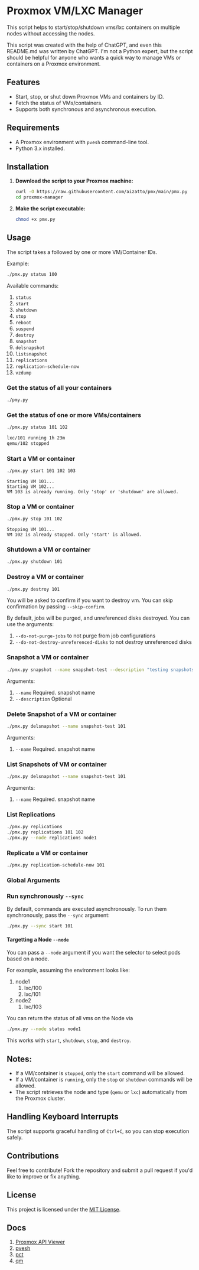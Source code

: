 # Proxmox VM/LXC Manager

This script helps to start/stop/shutdown vms/lxc containers on multiple nodes without accessing the nodes.

This script was created with the help of ChatGPT, and even this README.md was written by ChatGPT. I'm not a Python expert, but the script should be helpful for anyone who wants a quick way to manage VMs or containers on a Proxmox environment.

## Features
- Start, stop, or shut down Proxmox VMs and containers by ID.
- Fetch the status of VMs/containers.
- Supports both synchronous and asynchronous execution.

## Requirements
- A Proxmox environment with `pvesh` command-line tool.
- Python 3.x installed.

## Installation

1. **Download the script to your Proxmox machine:**
   ```bash
   curl -O https://raw.githubusercontent.com/aizatto/pmx/main/pmx.py
   cd proxmox-manager
   ```

2. **Make the script executable:**
   ```bash
   chmod +x pmx.py
   ```

## Usage

The script takes a followed by one or more VM/Container IDs.

Example:

```bash
./pmx.py status 100
```

Available commands:

1. `status`
1. `start`
1. `shutdown`
1. `stop`
1. `reboot`
1. `suspend`
1. `destroy`
1. `snapshot`
1. `delsnapshot`
1. `listsnapshot`
1. `replications`
1. `replication-schedule-now`
1. `vzdump`

### **Get the status** of all your containers
```bash
./pmy.py
```

### **Get the status** of one or more VMs/containers
```bash
./pmx.py status 101 102
```

```bash
lxc/101 running 1h 23m
qemu/102 stopped
```

### **Start** a VM or container
```bash
./pmx.py start 101 102 103
```

```
Starting VM 101...
Starting VM 102...
VM 103 is already running. Only 'stop' or 'shutdown' are allowed.
```

### **Stop** a VM or container
```bash
./pmx.py stop 101 102
```

```
Stopping VM 101...
VM 102 is already stopped. Only 'start' is allowed.
```

### **Shutdown** a VM or container
```bash
./pmx.py shutdown 101
```

### **Destroy** a VM or container
```bash
./pmx.py destroy 101
```

You will be asked to confirm if you want to destroy vm. You can skip confirmation by passing `--skip-confirm`.

By default, jobs will be purged, and unreferenced disks destroyed. You can use the arguments:

1. `--do-not-purge-jobs` to not purge from job configurations
1. `--do-not-destroy-unreferenced-disks` to not destroy unreferenced disks

### **Snapshot** a VM or container

```bash
./pmx.py snapshot --name snapshot-test --description "testing snapshots" 101
```

Arguments:

1. `--name` Required. snapshot name
1. `--description` Optional

### **Delete Snapshot** of a VM or container

```bash
./pmx.py delsnapshot --name snapshot-test 101
```

Arguments:

1. `--name` Required. snapshot name

### **List Snapshots** of  VM or container

```bash
./pmx.py delsnapshot --name snapshot-test 101
```

Arguments:

1. `--name` Required. snapshot name

### **List Replications**

```bash
./pmx.py replications
./pmx.py replications 101 102
./pmx.py --node replications node1
```

### **Replicate** a VM or container

```bash
./pmx.py replication-schedule-now 101
```

### Global Arguments

### Run synchronously `--sync`

By default, commands are executed asynchronously. To run them synchronously, pass the `--sync` argument:

```bash
./pmx.py --sync start 101 
```

#### Targetting a Node `--node`

You can pass a `--node` argument if you want the selector to select pods based on a node.

For example, assuming the environment looks like:

1. node1
   1. lxc/100
   1. lxc/101
2. node2
   1. lxc/103

You can return the status of all vms on the Node via
```bash
./pmx.py --node status node1
```

This works with `start`, `shutdown`, `stop`, and `destroy`.

## Notes:
- If a VM/container is `stopped`, only the `start` command will be allowed.
- If a VM/container is `running`, only the `stop` or `shutdown` commands will be allowed.
- The script retrieves the node and type (`qemu` or `lxc`) automatically from the Proxmox cluster.

## Handling Keyboard Interrupts
The script supports graceful handling of `Ctrl+C`, so you can stop execution safely.

## Contributions
Feel free to contribute! Fork the repository and submit a pull request if you'd like to improve or fix anything.

## License
This project is licensed under the [MIT License](LICENSE).

## Docs

1. [Proxmox API Viewer](https://pve.proxmox.com/pve-docs/api-viewer/index.html)
1. [pvesh](https://pve.proxmox.com/pve-docs/pvesh.1.html)
1. [pct](https://pve.proxmox.com/pve-docs/pct.1.html)
1. [qm](https://pve.proxmox.com/pve-docs/qm.1.html)
